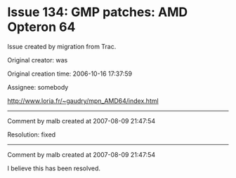 # Issue 134: GMP patches: AMD Opteron 64

Issue created by migration from Trac.

Original creator: was

Original creation time: 2006-10-16 17:37:59

Assignee: somebody

http://www.loria.fr/~gaudry/mpn_AMD64/index.html


---

Comment by malb created at 2007-08-09 21:47:54

Resolution: fixed


---

Comment by malb created at 2007-08-09 21:47:54

I believe this has been resolved.
